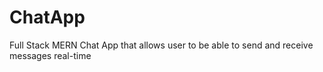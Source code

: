 
# ChatApp

Full Stack MERN Chat App that allows user to be able to send and receive messages real-time

